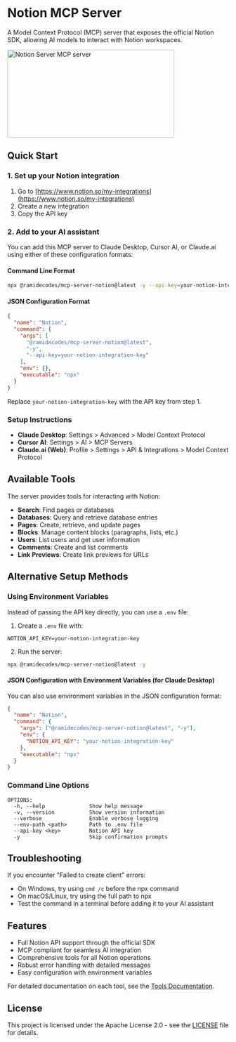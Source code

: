 # Notion MCP Server

A Model Context Protocol (MCP) server that exposes the official Notion SDK, allowing AI models to interact with Notion workspaces.

<a href="https://glama.ai/mcp/servers/bjc5iac7gt">
  <img width="380" height="200" src="https://glama.ai/mcp/servers/bjc5iac7gt/badge" alt="Notion Server MCP server" />
</a>

## Quick Start

### 1. Set up your Notion integration

1. Go to [https://www.notion.so/my-integrations](https://www.notion.so/my-integrations)
2. Create a new integration
3. Copy the API key

### 2. Add to your AI assistant

You can add this MCP server to Claude Desktop, Cursor AI, or Claude.ai using either of these configuration formats:

#### Command Line Format

```bash
npx @ramidecodes/mcp-server-notion@latest -y --api-key=your-notion-integration-key
```

#### JSON Configuration Format

```json
{
  "name": "Notion",
  "command": {
    "args": [
      "@ramidecodes/mcp-server-notion@latest",
      "-y",
      "--api-key=your-notion-integration-key"
    ],
    "env": {},
    "executable": "npx"
  }
}
```

Replace `your-notion-integration-key` with the API key from step 1.

### Setup Instructions

- **Claude Desktop**: Settings > Advanced > Model Context Protocol
- **Cursor AI**: Settings > AI > MCP Servers
- **Claude.ai (Web)**: Profile > Settings > API & Integrations > Model Context Protocol

## Available Tools

The server provides tools for interacting with Notion:

- **Search**: Find pages or databases
- **Databases**: Query and retrieve database entries
- **Pages**: Create, retrieve, and update pages
- **Blocks**: Manage content blocks (paragraphs, lists, etc.)
- **Users**: List users and get user information
- **Comments**: Create and list comments
- **Link Previews**: Create link previews for URLs

## Alternative Setup Methods

### Using Environment Variables

Instead of passing the API key directly, you can use a `.env` file:

1. Create a `.env` file with:

```
NOTION_API_KEY=your-notion-integration-key
```

2. Run the server:

```bash
npx @ramidecodes/mcp-server-notion@latest -y
```

#### JSON Configuration with Environment Variables (for Claude Desktop)

You can also use environment variables in the JSON configuration format:

```json
{
  "name": "Notion",
  "command": {
    "args": ["@ramidecodes/mcp-server-notion@latest", "-y"],
    "env": {
      "NOTION_API_KEY": "your-notion-integration-key"
    },
    "executable": "npx"
  }
}
```

### Command Line Options

```
OPTIONS:
  -h, --help              Show help message
  -v, --version           Show version information
  --verbose               Enable verbose logging
  --env-path <path>       Path to .env file
  --api-key <key>         Notion API key
  -y                      Skip confirmation prompts
```

## Troubleshooting

If you encounter "Failed to create client" errors:

- On Windows, try using `cmd /c` before the npx command
- On macOS/Linux, try using the full path to npx
- Test the command in a terminal before adding it to your AI assistant

## Features

- Full Notion API support through the official SDK
- MCP compliant for seamless AI integration
- Comprehensive tools for all Notion operations
- Robust error handling with detailed messages
- Easy configuration with environment variables

For detailed documentation on each tool, see the [Tools Documentation](docs/TOOLS.md).

## License

This project is licensed under the Apache License 2.0 - see the [LICENSE](LICENSE) file for details.
